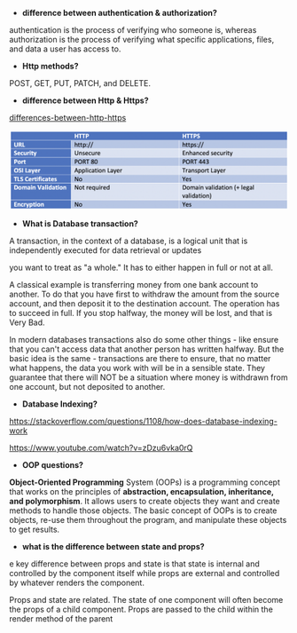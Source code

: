 - **difference between authentication & authorization?**

authentication is the process of verifying who someone is, whereas authorization is the process of verifying what specific applications, files, and data a user has access to.

- **Http methods?**

POST, GET, PUT, PATCH, and DELETE.

- **difference between Http & Https?**

[differences-between-http-https](https://www.venafi.com/blog/what-are-differences-between-http-https-0)

![](./img/Difference_HTTP_HTTPS-2.png)

- **What is Database transaction?**

A transaction, in the context of a database, is a logical unit that is independently executed for data retrieval or updates

you want to treat as "a whole." It has to either happen in full or not at all.

A classical example is transferring money from one bank account to another. To do that you have first to withdraw the amount from the source account, and then deposit it to the destination account. The operation has to succeed in full. If you stop halfway, the money will be lost, and that is Very Bad.

In modern databases transactions also do some other things - like ensure that you can't access data that another person has written halfway. But the basic idea is the same - transactions are there to ensure, that no matter what happens, the data you work with will be in a sensible state. They guarantee that there will NOT be a situation where money is withdrawn from one account, but not deposited to another.

- **Database Indexing?**

https://stackoverflow.com/questions/1108/how-does-database-indexing-work

https://www.youtube.com/watch?v=zDzu6vka0rQ

- **OOP questions?**

**Object-Oriented Programming** System (OOPs) is a programming concept that works on the principles of **abstraction, encapsulation, inheritance, and polymorphism**. It allows users to create objects they want and create methods to handle those objects. The basic concept of OOPs is to create objects, re-use them throughout the program, and manipulate these objects to get results.

- **what is the difference between state and props?**

e key difference between props and state is that state is internal and controlled by the component itself while props are external and controlled by whatever renders the component.

Props and state are related. The state of one component will often become the props of a child component. Props are passed to the child within the render method of the parent
